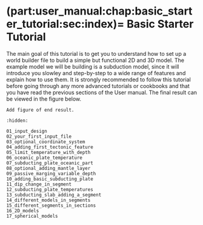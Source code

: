 (part:user_manual:chap:basic_starter_tutorial:sec:index)=
Basic Starter Tutorial
========================



The main goal of this tutorial is to get you to understand how to set up a world builder file to build a simple but functional 2D and 3D model. The example model we will be building is a subduction model, since it will introduce you slowley and step-by-step to a wide range of features and explain how to use them. It is strongly recommended to follow this tutorial before going through any more advanced tutorials or cookbooks and that you have read the previous sections of the User manual. The final result can be viewed in the figure below.

```{todo}
Add figure of end result.
```

```{toctree}
:hidden:

01_input_design
02_your_first_input_file
03_optional_coordinate_system
04_adding_first_tectonic_feature
05_limit_temperature_with_depth
06_oceanic_plate_temperature
07_subducting_plate_oceanic_part
08_optional_adding_mantle_layer
09_passive_marging_variable_depth
10_adding_basic_subducting_plate
11_dip_change_in_segment
12_subducting_plate_temperatures
13_subducting_slab_adding_a_segment
14_different_models_in_segments
15_different_segments_in_sections
16_2D_models
17_spherical_models
```

